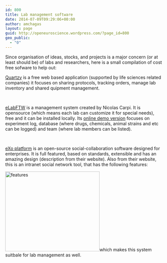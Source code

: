 ```yaml
---
id: 800
title: Lab management software
date: 2014-07-09T09:29:06+00:00
author: amchagas
layout: page
guid: http://openeuroscience.wordpress.com/?page_id=800
geo_public:
  - "0"
---
```

Since organisation of ideas, stocks, and projects is a major concern (or at least should be) of labs and researchers, here is a small compilation of cost free sofware to help out:

[Quartzy](https://www.quartzy.com/) is a free web based application (supported by life sciences related companies) it focuses on sharing protocols, tracking orders, manage lab inventory and shared quipment management.

<span class="embed-youtube" style="text-align:center; display: block;"></span> 

&nbsp;

[eLabFTW](http://www.elabftw.net/) is a management system created by Nicolas Carpi. It is opensource (which means each lab can customize it for special needs), free and it can be installed locally. Its [online demo version](https://demo.elabftw.net/login.php) focuses on experiment log, database (where drugs, chemicals, animal strains and etc can be logged) and team (where lab members can be listed).

&nbsp;

[eXo platform](http://www.exoplatform.com/) is an open-source social-collaboration software designed for enterprises. It is full featured, based on standards, extensible and has an amazing design (description from their website). Also from their website, this is an intranet social network tool, that has the following features:

[<img class="aligncenter size-medium wp-image-805" src="https://i2.wp.com/openeuroscience.com/wp-content/uploads/2014/07/features.png?resize=300%2C254" alt="features" width="300" height="254" srcset="https://i2.wp.com/openeuroscience.com/wp-content/uploads/2014/07/features.png?w=720 720w, https://i2.wp.com/openeuroscience.com/wp-content/uploads/2014/07/features.png?resize=300%2C254 300w" sizes="(max-width: 300px) 100vw, 300px" data-recalc-dims="1" />](https://i2.wp.com/openeuroscience.com/wp-content/uploads/2014/07/features.png)which makes this system suitbale for lab management as well.

&nbsp;

&nbsp;

&nbsp;

&nbsp;

&nbsp;